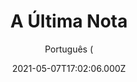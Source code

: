 ---
id: 'cdc06948-f485-4e21-8621-8a58ba7d4957'
type: 'movie' # Filme, Série, Anime
title: "A Última Nota"
synopsis: ["Um famoso pianista no crepúsculo de sua carreira encontra um crítico de música de espírito livre que logo se torna seu rock quando seu estado mental se deteriora.",
]
originalTitle: "Coda"
date: '2021-05-07T17:02:06.000Z'
update: '2021-05-07T17:02:06.000Z'
releaseDate: '2020-01-31T03:00:00.000Z'
imdb:
  rating: '7.2' # 8.5
  id: '' # tt0470752
duration: '1h 36 Min'
trailer:
  urls: [
    '9XWziUVRURQ',
  ]
tags: ['1080p']
genre: ['Drama', 'Musical'] #
quality: 'BluRay' # BluRay, WEB-DL, HDTV, WEB-DL4K, WEB-DLe
format: 'MKV' # MKV, MP4, TS
audio: 'Português, Inglês' # Dublado, Legendado, Dual Audio, Dub & Leg
subtitle: 'Português (' # Português, inglês,
size: '2.2 GB' # 4.8 GB
audioQuality: 10
videoQuality: 10
directors: []
#  - name: 'Lana Wachowski'
#    image: ''
#  - name: 'Lilly Wachowski'
#    image: ''
cast: []
#  - name: 'Keanu Reeves'
#    image: ''
#    characterName: 'Neo'
writers: []
#  - name: ''
#    image: ''
maturityRating:
  age: '' # L , 10, 12, 14, 16, 18
  topics: [''] # Violence, Illegal drugs, Inappropriate Language, Legal Drugs, Sexual Content, Extreme Violence
###########################################
download:
  
  - url: 'magnet:?xt=urn:btih:697c00478ff9fa5eca40c40fc47c346d367ccb71&dn=A_Ultima_Nota.2021.1080p.BluRay.DUAL.COMANDO.TO&tr=udp%3a%2f%2fpublic.popcorn-tracker.org%3a6969%2fannounce&tr=udp%3a%2f%2ftracker.internetwarriors.net%3a1337%2fannounce&tr=udp%3a%2f%2ftracker.opentrackr.org%3a1337%2fannounce&tr=udp%3a%2f%2fexodus.desync.com%3a6969%2fannounce&tr=udp%3a%2f%2fretracker.lanta-net.ru%3a2710%2fannounce&tr=udp%3a%2f%2fopen.stealth.si%3a80%2fannounce&tr=udp%3a%2f%2fwww.torrent.eu.org%3a451%2fannounce&tr=udp%3a%2f%2fopentracker.i2p.rocks%3a6969%2fannounce&tr=http%3a%2f%2ftracker.opentrackr.org%3a1337%2fannounce&tr=udp%3a%2f%2f3rt.tace.ru%3a60889%2fannounce'
    resolution: '1080p' # 720p, 1080p, 4K,
    audio: 'Dual Áudio' # Dublado, Legendado, Dual Audio
    size: '' # 4.8 GB
    quality: '' # BluRay, WEB-DL
    format: '' # MKV
images:
  cover: '/assets/movies/a-ultima-nota.jpg'
  background: '/assets/movies/'
---